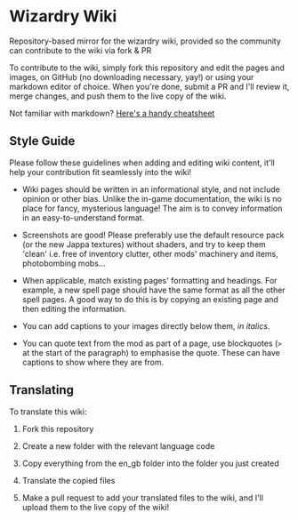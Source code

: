 # Wizardry Wiki
Repository-based mirror for the wizardry wiki, provided so the community can contribute to the wiki via fork &amp; PR

To contribute to the wiki, simply fork this repository and edit the pages and images, on GitHub (no downloading necessary, yay!) or using your markdown editor of choice. When you're done, submit a PR and I'll review it, merge changes, and push them to the live copy of the wiki.

Not familiar with markdown? [Here's a handy cheatsheet](https://github.com/adam-p/markdown-here/wiki/Markdown-Cheatsheet)

## Style Guide

Please follow these guidelines when adding and editing wiki content, it'll help your contribution fit seamlessly into the wiki!

- Wiki pages should be written in an informational style, and not include opinion or other bias. Unlike the in-game documentation, the wiki is no place for fancy, mysterious language! The aim is to convey information in an easy-to-understand format.

- Screenshots are good! Please preferably use the default resource pack (or the new Jappa textures) without shaders, and try to keep them 'clean' i.e. free of inventory clutter, other mods' machinery and items, photobombing mobs...

- When applicable, match existing pages' formatting and headings. For example, a new spell page should have the same format as all the other spell pages. A good way to do this is by copying an existing page and then editing the information.

- You can add captions to your images directly below them, _in italics_.

- You can quote text from the mod as part of a page, use blockquotes (`>` at the start of the paragraph) to emphasise the quote. These can have captions to show where they are from.

## Translating

To translate this wiki:

1. Fork this repository

2. Create a new folder with the relevant language code

3. Copy everything from the en_gb folder into the folder you just created

4. Translate the copied files

5. Make a pull request to add your translated files to the wiki, and I'll upload them to the live copy of the wiki!